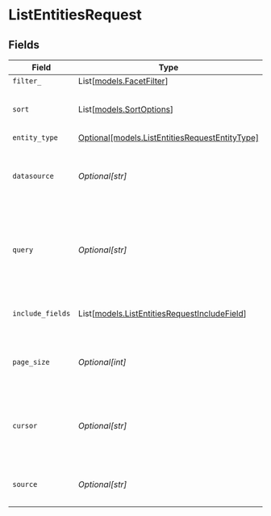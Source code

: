 # ListEntitiesRequest


## Fields

| Field                                                                                                                                | Type                                                                                                                                 | Required                                                                                                                             | Description                                                                                                                          | Example                                                                                                                              |
| ------------------------------------------------------------------------------------------------------------------------------------ | ------------------------------------------------------------------------------------------------------------------------------------ | ------------------------------------------------------------------------------------------------------------------------------------ | ------------------------------------------------------------------------------------------------------------------------------------ | ------------------------------------------------------------------------------------------------------------------------------------ |
| `filter_`                                                                                                                            | List[[models.FacetFilter](../models/facetfilter.md)]                                                                                 | :heavy_minus_sign:                                                                                                                   | N/A                                                                                                                                  |                                                                                                                                      |
| `sort`                                                                                                                               | List[[models.SortOptions](../models/sortoptions.md)]                                                                                 | :heavy_minus_sign:                                                                                                                   | Use EntitiesSortOrder enum for SortOptions.sortBy                                                                                    |                                                                                                                                      |
| `entity_type`                                                                                                                        | [Optional[models.ListEntitiesRequestEntityType]](../models/listentitiesrequestentitytype.md)                                         | :heavy_minus_sign:                                                                                                                   | N/A                                                                                                                                  |                                                                                                                                      |
| `datasource`                                                                                                                         | *Optional[str]*                                                                                                                      | :heavy_minus_sign:                                                                                                                   | The datasource associated with the entity type, most commonly used with CUSTOM_ENTITIES                                              |                                                                                                                                      |
| `query`                                                                                                                              | *Optional[str]*                                                                                                                      | :heavy_minus_sign:                                                                                                                   | A query string to search for entities that each entity in the response must conform to. An empty query does not filter any entities. |                                                                                                                                      |
| `include_fields`                                                                                                                     | List[[models.ListEntitiesRequestIncludeField](../models/listentitiesrequestincludefield.md)]                                         | :heavy_minus_sign:                                                                                                                   | List of entity fields to return (that aren't returned by default)                                                                    |                                                                                                                                      |
| `page_size`                                                                                                                          | *Optional[int]*                                                                                                                      | :heavy_minus_sign:                                                                                                                   | Hint to the server about how many results to send back. Server may return less.                                                      | 100                                                                                                                                  |
| `cursor`                                                                                                                             | *Optional[str]*                                                                                                                      | :heavy_minus_sign:                                                                                                                   | Pagination cursor. A previously received opaque token representing the position in the overall results at which to start.            |                                                                                                                                      |
| `source`                                                                                                                             | *Optional[str]*                                                                                                                      | :heavy_minus_sign:                                                                                                                   | A string denoting the search surface from which the endpoint is called.                                                              |                                                                                                                                      |